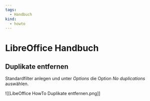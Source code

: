 ```yaml
---
tags:
  - Handbuch
kind:
  - howto
---
```

# LibreOffice Handbuch

## Duplikate entfernen

Standardfilter anlegen und unter *Options* die Option *No duplications* auswählen.

![[LibeOffice HowTo Duplikate entfernen.png]]